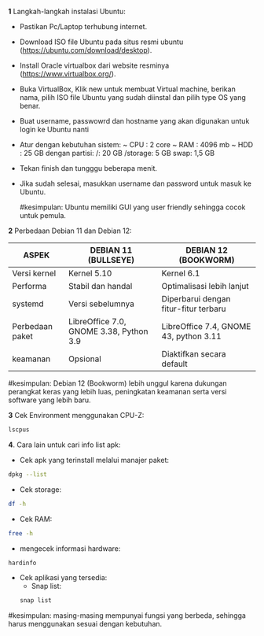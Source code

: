 **1** Langkah-langkah instalasi Ubuntu:

-  Pastikan Pc/Laptop terhubung internet.

-  Download ISO file Ubuntu pada situs resmi ubuntu (https://ubuntu.com/download/desktop).

-  Install Oracle virtualbox dari website resminya (https://www.virtualbox.org/).

-  Buka VirtualBox, Klik new untuk membuat Virtual machine, berikan nama, pilih ISO file Ubuntu  yang sudah diinstal dan pilih type OS yang benar.

- Buat username, passwowrd dan hostname yang akan digunakan untuk login ke Ubuntu nanti

- Atur dengan kebutuhan sistem:
  ~ CPU : 2 core
  ~ RAM : 4096 mb
  ~ HDD : 25 GB dengan partisi:
     /: 20 GB
     /storage: 5 GB
     swap: 1,5 GB

- Tekan finish dan tungggu beberapa menit.

- Jika sudah selesai, masukkan username dan password untuk masuk ke Ubuntu.

  #kesimpulan:
  Ubuntu memiliki GUI yang user friendly sehingga cocok untuk pemula.


**2** Perbedaan Debian 11 dan Debian 12:

| ASPEK                | DEBIAN 11 (BULLSEYE) | DEBIAN 12 (BOOKWORM)  |
|----------------------|----------------------|-----------------------|
| Versi kernel         | Kernel 5.10          | Kernel 6.1            |
| Performa             | Stabil dan handal    | Optimalisasi lebih lanjut |
| systemd              | Versi sebelumnya     | Diperbarui dengan fitur-fitur terbaru |
| Perbedaan paket      | LibreOffice 7.0, GNOME 3.38, Python 3.9 | LibreOffice 7.4, GNOME 43, python 3.11 |
| keamanan             | Opsional             | Diaktifkan secara default |

#kesimpulan:
Debian 12 (Bookworm) lebih unggul karena dukungan perangkat keras yang lebih luas, peningkatan keamanan serta versi software yang lebih baru.


**3** Cek Environment menggunakan CPU-Z:

```bash
lscpus
```

**4**. Cara lain untuk cari info list apk:
- Cek apk yang terinstall melalui manajer paket:
```bash
dpkg --list
```

- Cek storage: 
```bash
df -h
```
- Cek RAM:
```bash
free -h
```
- mengecek informasi hardware:
```bash
hardinfo
```
- Cek aplikasi yang tersedia:
    - Snap list: 
    ```bash
    snap list
    ```
#kesimpulan:
masing-masing mempunyai fungsi yang berbeda, sehingga harus menggunakan sesuai dengan kebutuhan. 

  
